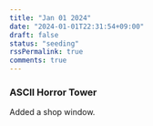 ```yaml
---
title: "Jan 01 2024"
date: "2024-01-01T22:31:54+09:00"
draft: false
status: "seeding"
rssPermalink: true
comments: true
---
```


### ASCII Horror Tower
Added a shop window.